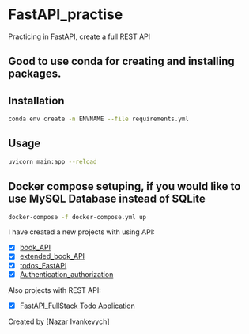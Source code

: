 # FastAPI_practise
Practicing in FastAPI, create a full REST API

## Good to use conda for creating and installing packages.

## Installation
```bash
conda env create -n ENVNAME --file requirements.yml
```

## Usage
```bash
uvicorn main:app --reload
```
## Docker compose setuping, if you would like to use MySQL Database instead of SQLite

```bash
docker-compose -f docker-compose.yml up
```

I have created a new projects with using API:
- [x] [book_API]()
- [x] [extended_book_API]()
- [x] [todos_FastAPI]()
- [x] [Authentication_authorization]()

Also projects with REST API:
- [x] [FastAPI_FullStack Todo Application]()

Created by [Nazar Ivankevych]
